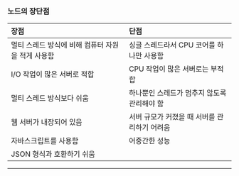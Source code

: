### 노드의 장단점

| **장점**                                          | **단점**                                     |
| :------------------------------------------------ | :------------------------------------------- |
| 멀티 스레드 방식에 비해 컴퓨터 자원을 적게 사용함 | 싱글 스레드라서 CPU 코어를 하나만 사용함     |
| I/O 작업이 많은 서버로 적합                       | CPU 작업이 많은 서버로는 부적합              |
| 멀티 스레드 방식보다 쉬움                         | 하나뿐인 스레드가 멈추지 않도록 관리해야 함  |
| 웹 서버가 내장되어 있음                           | 서버 규모가 커졌을 때 서버를 관리하기 어려움 |
| 자바스크립트를 사용함                             | 어중간한 성능                                |
| JSON 형식과 호환하기 쉬움                         |                                              |



---



